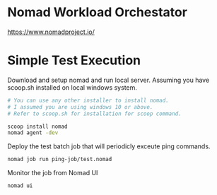 # Nomad Workload Orchestator

https://www.nomadproject.io/

# Simple Test Execution 

Download and setup nomad and run local server. Assuming you have scoop.sh installed on local windows system. 

```sh 
# You can use any other installer to install nomad. 
# I assumed you are using windows 10 or above. 
# Refer to scoop.sh for installation for scoop command. 

scoop install nomad
nomad agent -dev
```

Deploy the test batch job that will periodicly exceute ping commands. 

```sh
nomad job run ping-job/test.nomad
```

Monitor the job from Nomad UI

```sh
nomad ui
```